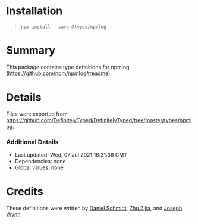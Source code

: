 # Installation
> `npm install --save @types/npmlog`

# Summary
This package contains type definitions for npmlog (https://github.com/npm/npmlog#readme).

# Details
Files were exported from https://github.com/DefinitelyTyped/DefinitelyTyped/tree/master/types/npmlog.

### Additional Details
 * Last updated: Wed, 07 Jul 2021 16:31:36 GMT
 * Dependencies: none
 * Global values: none

# Credits
These definitions were written by [Daniel Schmidt](https://github.com/DanielMSchmidt), [Zhu Zijia](https://github.com/littlepiggy03), and [Joseph Wynn](https://github.com/wildlyinaccurate).
